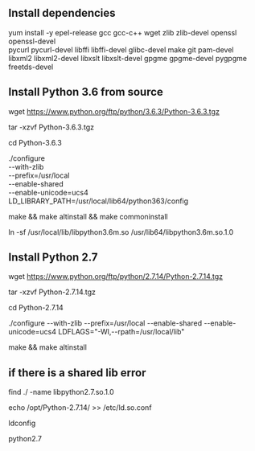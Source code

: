 
Install dependencies
---------------------
yum install -y epel-release gcc gcc-c++ wget zlib zlib-devel openssl openssl-devel \
    pycurl pycurl-devel libffi libffi-devel glibc-devel make git pam-devel \
    libxml2 libxml2-devel libxslt libxslt-devel gpgme gpgme-devel pygpgme freetds-devel

Install Python 3.6 from source 
------------------------------
wget https://www.python.org/ftp/python/3.6.3/Python-3.6.3.tgz

tar -xzvf Python-3.6.3.tgz

cd Python-3.6.3

./configure \
--with-zlib \
--prefix=/usr/local \
--enable-shared \
--enable-unicode=ucs4 \
LD_LIBRARY_PATH=/usr/local/lib64/python363/config

make && make altinstall && make commoninstall

ln -sf /usr/local/lib/libpython3.6m.so /usr/lib64/libpython3.6m.so.1.0

Install Python 2.7
-------------------

wget https://www.python.org/ftp/python/2.7.14/Python-2.7.14.tgz

tar -xzvf Python-2.7.14.tgz

cd Python-2.7.14

./configure
--with-zlib
--prefix=/usr/local
--enable-shared
--enable-unicode=ucs4
LDFLAGS="-Wl,--rpath=/usr/local/lib"

make && make altinstall

if there is a shared lib error
------------------------------

find ./ -name libpython2.7.so.1.0

echo /opt/Python-2.7.14/ >> /etc/ld.so.conf

ldconfig

python2.7






